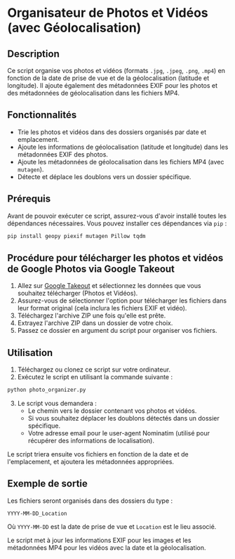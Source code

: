 
# Organisateur de Photos et Vidéos (avec Géolocalisation)

## Description
Ce script organise vos photos et vidéos (formats `.jpg`, `.jpeg`, `.png`, `.mp4`) en fonction de la date de prise de vue et de la géolocalisation (latitude et longitude). Il ajoute également des métadonnées EXIF pour les photos et des métadonnées de géolocalisation dans les fichiers MP4.

## Fonctionnalités
- Trie les photos et vidéos dans des dossiers organisés par date et emplacement.
- Ajoute les informations de géolocalisation (latitude et longitude) dans les métadonnées EXIF des photos.
- Ajoute les métadonnées de géolocalisation dans les fichiers MP4 (avec `mutagen`).
- Détecte et déplace les doublons vers un dossier spécifique.

## Prérequis
Avant de pouvoir exécuter ce script, assurez-vous d'avoir installé toutes les dépendances nécessaires. Vous pouvez installer ces dépendances via `pip` :
```bash
pip install geopy piexif mutagen Pillow tqdm
```

## Procédure pour télécharger les photos et vidéos de Google Photos via Google Takeout
1. Allez sur [Google Takeout](https://takeout.google.com/) et sélectionnez les données que vous souhaitez télécharger (Photos et Vidéos).
2. Assurez-vous de sélectionner l'option pour télécharger les fichiers dans leur format original (cela inclura les fichiers EXIF et vidéo).
3. Téléchargez l'archive ZIP une fois qu'elle est prête.
4. Extrayez l'archive ZIP dans un dossier de votre choix.
5. Passez ce dossier en argument du script pour organiser vos fichiers.

## Utilisation
1. Téléchargez ou clonez ce script sur votre ordinateur.
2. Exécutez le script en utilisant la commande suivante :
```bash
python photo_organizer.py
```
3. Le script vous demandera :
   - Le chemin vers le dossier contenant vos photos et vidéos.
   - Si vous souhaitez déplacer les doublons détectés dans un dossier spécifique.
   - Votre adresse email pour le user-agent Nominatim (utilisé pour récupérer des informations de localisation).

Le script triera ensuite vos fichiers en fonction de la date et de l'emplacement, et ajoutera les métadonnées appropriées.

## Exemple de sortie
Les fichiers seront organisés dans des dossiers du type :
```
YYYY-MM-DD_Location
```
Où `YYYY-MM-DD` est la date de prise de vue et `Location` est le lieu associé.

Le script met à jour les informations EXIF pour les images et les métadonnées MP4 pour les vidéos avec la date et la géolocalisation.
